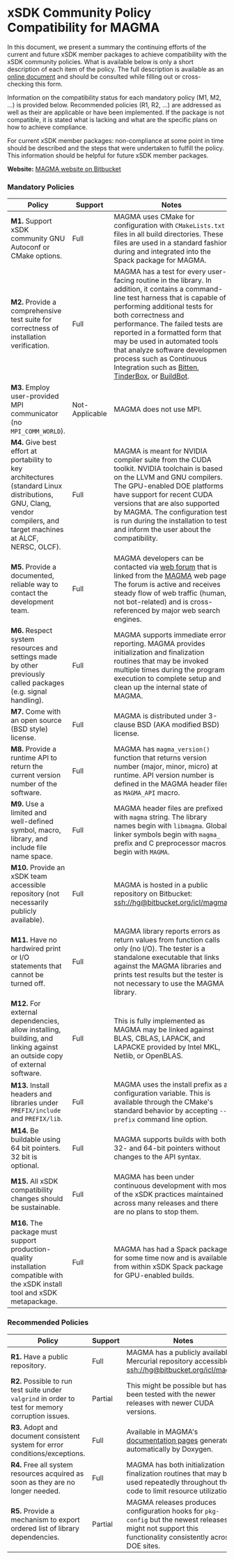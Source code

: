 # xSDK Community Policy Compatibility for MAGMA

In this document, we present a summary the continuing efforts of the current
and future xSDK member packages to achieve compatibility with the xSDK
community policies.  What is available below is only a short description of
each item of the policy.  The full description is available as an
[online document](https://docs.google.com/document/d/1DCx2Duijb0COESCuxwEEK1j0BPe2cTIJ-AjtJxt3290/edit#heading=h.2hp5zbf0n3o3)
and should be consulted while filling out or cross-checking this form.

Information on the compatibility status for each mandatory policy (M1, M2, ...)
is provided below.  Recommended policies (R1, R2, ...) are addressed as well as
their are applicable or have been implemented.  If the package is not
compatible, it is stated what is lacking and what are the specific plans on how
to achieve compliance.

For current xSDK member packages: non-compliance at some point in time should
be described and the steps that were undertaken to fulfill the policy. This
information should be helpful for future xSDK member packages.

**Website:**  [MAGMA website on Bitbucket](https://bitbucket.org/icl/plasma)

### Mandatory Policies

| Policy                 |Support| Notes                   |
|------------------------|-------|-------------------------|
|**M1.** Support xSDK community GNU Autoconf or CMake options. |Full| MAGMA uses CMake for configuration with `CMakeLists.txt` files in all build directories. These files are used in a standard fashion during and integrated into the Spack package for MAGMA. |
|**M2.** Provide a comprehensive test suite for correctness of installation verification. |Full| MAGMA has a test for every user-facing routine in the library. In addition, it contains a command-line test harness that is capable of performing additional tests for both correctness and performance. The failed tests are reported in a formatted form that may be used in automated tools that analyze software development process such as Continuous Integration such as [Bitten](https://bitten.edgewall.org/), [TinderBox](http://www.mozilla.org/tinderbox.html), or [BuildBot](http://buildbot.sourceforge.net/). |
|**M3.** Employ user-provided MPI communicator (no `MPI_COMM_WORLD`). |Not-Applicable| MAGMA does not use MPI. |
|**M4.** Give best effort at portability to key architectures (standard Linux distributions, GNU, Clang, vendor compilers, and target machines at ALCF, NERSC, OLCF). |Full| MAGMA is meant for NVIDIA compiler suite from the CUDA toolkit. NVIDIA toolchain is based on the LLVM and GNU compilers. The GPU-enabled DOE platforms have support for recent CUDA versions that are also supported by MAGMA. The configuration test is run during the installation to test and inform the user about the compatibility.|
|**M5.** Provide a documented, reliable way to contact the development team. |Full| MAGMA developers can be contacted via [web forum](http://icl.cs.utk.edu/magma/forum/viewforum.php?f=2) that is linked from the [MAGMA](http://icl.utk.edu/magma/) web page. The forum is active and receives steady flow of web traffic (human, not bot-related) and is cross-referenced by major web search engines.|
|**M6.** Respect system resources and settings made by other previously called packages (e.g. signal handling). |Full| MAGMA supports immediate error reporting. MAGMA provides initialization and finalization routines that may be invoked multiple times during the program execution to complete setup and clean up the internal state of MAGMA.|
|**M7.** Come with an open source (BSD style) license. |Full| MAGMA is distributed under 3-clause BSD (AKA modified BSD) license. |
|**M8.** Provide a runtime API to return the current version number of the software. |Full| MAGMA has `magma_version()` function that returns version number (major, minor, micro) at runtime. API version number is defined in the MAGMA header files as `MAGMA_API` macro.|
|**M9.** Use a limited and well-defined symbol, macro, library, and include file name space. |Full| MAGMA header files are prefixed with `magma` string. The library names begin with `libmagma`. Global linker symbols begin with `magma_` prefix and C preprocessor macros begin with `MAGMA`. |
|**M10.** Provide an xSDK team accessible repository (not necessarily publicly available). |Full| MAGMA is hosted in a public repository on Bitbucket: [ssh://hg@bitbucket.org/icl/magma](https://bitbucket.org/icl/magma). |
|**M11.** Have no hardwired print or I/O statements that cannot be turned off. |Full| MAGMA library reports errors as return values from function calls only (no I/O). The tester is a standalone executable that links against the MAGMA libraries and prints test results but the tester is not necessary to use the MAGMA library.|
|**M12.** For external dependencies, allow installing, building, and linking against an outside copy of external software. |Full| This is fully implemented as MAGMA may be linked against BLAS, CBLAS, LAPACK, and LAPACKE provided by Intel MKL, Netlib, or OpenBLAS.|
|**M13.** Install headers and libraries under `PREFIX/include` and `PREFIX/lib`. |Full| MAGMA uses the install prefix as a configuration variable. This is available through the CMake's standard behavior by accepting `--prefix` command line option. |
|**M14.** Be buildable using 64 bit pointers. 32 bit is optional. |Full| MAGMA supports builds with both 32- and 64-bit pointers without changes to the API syntax. |
|**M15.** All xSDK compatibility changes should be sustainable. |Full| MAGMA has been under continuous development with most of the xSDK practices maintained across many releases and there are no plans to stop them.  |
|**M16.** The package must support production-quality installation compatible with the xSDK install tool and xSDK metapackage. |Full| MAGMA has had a Spack package for some time now and is available from within xSDK Spack package for GPU-enabled builds. |

### Recommended Policies

| Policy                 |Support| Notes                   |
|------------------------|-------|-------------------------|
|**R1.** Have a public repository. |Full| MAGMA has a publicly available Mercurial repository accessible at [ssh://hg@bitbucket.org/icl/magma](ssh://hg@bitbucket.org/icl/magma) |
|**R2.** Possible to run test suite under `valgrind` in order to test for memory corruption issues. |Partial| This might be possible but has not been tested with the newer releases with newer CUDA versions. |
|**R3.** Adopt and document consistent system for error conditions/exceptions. |Full|  Available in MAGMA's [documentation pages](http://icl.cs.utk.edu/projectsfiles/magma/doxygen/) generated automatically by Doxygen. |
|**R4.** Free all system resources acquired as soon as they are no longer needed. |Full| MAGMA has both initialization and finalization routines that may be used repeatedly throughout the code to limit resource utilization. |
|**R5.** Provide a mechanism to export ordered list of library dependencies. |Partial| MAGMA releases produces configuration hooks for `pkg-config` but the newest releases might not support this functionality consistently across DOE sites. |

